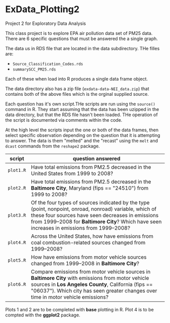 ExData_Plotting2
================

Project 2 for Exploratory Data Analysis

This class project is to explore EPA air pollution data set of
PM25 data. There are 6 specific questions that must be answered the a
single graph.

The data us in RDS file that are located in the data subdirectory.
THe filles are:

* `Source_Classification_Codes.rds`
* `summarySCC_PM25.rds`

Each of these when load into R produces a single data frame object.

The data directory also has a zip file (`exdata-data-NEI_data.zip`) that contains 
both of the above files which is the orginal supplied source.


Each question has it's own script.THe scripts are run using the `source()` 
command in R. They start assuming that the data has been uzipped in the data 
directory, but that the RDS file hasn't been loaded. THe operation of the script 
is documented via comments within the code.

At the high level the scripts input the one or both of the data frames, then 
select specific observation depending on the question that it is attempting to 
answer. The data is them "melted" and the "recast" using the `melt` and `dcast`
commands from the `reshape2` package.

script | question answered
-------|--------------------
`plot1.R` | Have total emissions from PM2.5 decreased in the United States from 1999 to 2008? 
`plot2.R` | Have total emissions from PM2.5 decreased in the **Baltimore City**, Maryland (fips == "24510") from 1999 to 2008?
`plot3.R` | Of the four types of sources indicated by the type (point, nonpoint, onroad, nonroad) variable, which of these four sources have seen decreases in emissions from 1999–2008 for **Baltimore City**? Which have seen increases in emissions from 1999–2008?
`plot4.R` | Across the United States, how have emissions from coal combustion-related sources changed from 1999–2008?
`plot5.R` | How have emissions from motor vehicle sources changed from 1999–2008 in **Baltimore City**?
`plot6.R` | Compare emissions from motor vehicle sources in **Baltimore City** with emissions from motor vehicle sources in **Los Angeles County**, California (fips == "06037"). Which city has seen greater changes over time in motor vehicle emissions?

Plots 1 and 2 are to be completed with **base** plotting in R.
Plot 4 is to be compted with the **ggplot2** package.




